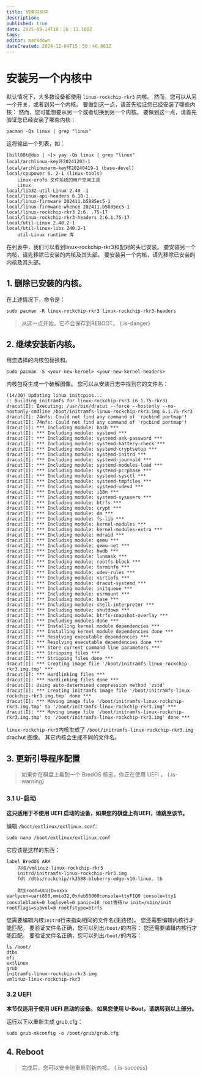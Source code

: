 ```yaml
---
title: 切换内核中
description:
published: true
date: 2025-09-14T10：26：11.108Z
tags:
editor: markdown
dateCreated: 2024-12-04T15：50：46.861Z
---
```


# 安装另一个内核中

默认情况下，大多数设备都使用 `linux-rockchip-rkr3` 内核。
然而，您可以从另一个开关，或者到另一个内核。
要做到这一点，请首先验证您已经安装了哪些内核：
然而，您可能想要从另一个或者切换到另一个内核。
要做到这一点，请首先验证您已经安装了哪些内核：

```
pacman -Qs linux | grep "linux"
```

这将输出一个列表，如：

```
[bill88t@duo | ~]> yay -Qs linux | grep "linux"
local/archlinux-key环20241203-1
local/archlinuxarm-key环20240419-1 (base-devel)
local/cpupower 6. 2-1 (linux-tools)
    Linux-erofs 文件系统的用户空间工具
    Linux
local/lib32-util-Linux 2.40 -1
local/linux-api-headers 6.10-1
local/linux-firmware 202411.b5885ec5-1
local/linux-firmware-whence 202411.b5885ec5-1
local/linux-rockchip-rkr3 2:6. .75-17
local/linux-rockchip-rkr3-headers 2:6.1.75-17
local/util-Linux 2.40.2-1
local/util-linux-libs 240.2-1
    util-Linux runtime 库
```

在列表中，我们可以看到linux-rockchip-rkr3和配对的头已安装。
要安装另一个内核，请先移除已安装的内核及其头部。
要安装另一个内核，请先移除已安装的内核及其头部。

## 1. 删除已安装的内核。

在上述情况下，命令是：

```
sudo pacman -R linux-rockchip-rkr3 linux-rockchip-rkr3-headers
```

> 从这一点开始，它不会保存到REBOOT。
> {.is-danger}

## 2. 继续安装新内核。

用您选择的内核包替换<your-new-kernel>和<your-new-kernel-headers>。

```
sudo pacman -S <your-new-kernel> <your-new-kernel-headers>
```

内核包将生成一个破解图像。 您可以从安装日志中找到它的文件名：

```
(14/30) Updating linux initcpios...
:: Building initramfs for linux-rockchip-rkr3 (6.1.75-rkr3)
dracut[I]: Executing: /usr/bin/dracut --force --hostonly --no-hostonly-cmdline /boot/initramfs-linux-rockchip-rkr3.img 6.1.75-rkr3
dracut[I]: 74nfs: Could not find any command of 'rpcbind portmap'!
dracut[I]: 74nfs: Could not find any command of 'rpcbind portmap'!
dracut[I]: *** Including module: bash ***
dracut[I]: *** Including module: systemd ***
dracut[I]: *** Including module: systemd-ask-password ***
dracut[I]: *** Including module: systemd-battery-check ***
dracut[I]: *** Including module: systemd-cryptsetup ***
dracut[I]: *** Including module: systemd-initrd ***
dracut[I]: *** Including module: systemd-journald ***
dracut[I]: *** Including module: systemd-modules-load ***
dracut[I]: *** Including module: systemd-pcrphase ***
dracut[I]: *** Including module: systemd-sysctl ***
dracut[I]: *** Including module: systemd-tmpfiles ***
dracut[I]: *** Including module: systemd-udevd ***
dracut[I]: *** Including module: i18n ***
dracut[I]: *** Including module: systemd-sysusers ***
dracut[I]: *** Including module: btrfs ***
dracut[I]: *** Including module: crypt ***
dracut[I]: *** Including module: dm ***
dracut[I]: *** Including module: fs-lib ***
dracut[I]: *** Including module: kernel-modules ***
dracut[I]: *** Including module: kernel-modules-extra ***
dracut[I]: *** Including module: mdraid ***
dracut[I]: *** Including module: qemu ***
dracut[I]: *** Including module: qemu-net ***
dracut[I]: *** Including module: hwdb ***
dracut[I]: *** Including module: lunmask ***
dracut[I]: *** Including module: rootfs-block ***
dracut[I]: *** Including module: terminfo ***
dracut[I]: *** Including module: udev-rules ***
dracut[I]: *** Including module: virtiofs ***
dracut[I]: *** Including module: dracut-systemd ***
dracut[I]: *** Including module: initqueue ***
dracut[I]: *** Including module: usrmount ***
dracut[I]: *** Including module: base ***
dracut[I]: *** Including module: shell-interpreter ***
dracut[I]: *** Including module: shutdown ***
dracut[I]: *** Including module: btrfs-snapshot-overlay ***
dracut[I]: *** Including modules done ***
dracut[I]: *** Installing kernel module dependencies ***
dracut[I]: *** Installing kernel module dependencies done ***
dracut[I]: *** Resolving executable dependencies ***
dracut[I]: *** Resolving executable dependencies done ***
dracut[I]: *** Store current command line parameters ***
dracut[I]: *** Stripping files ***
dracut[I]: *** Stripping files done ***
dracut[I]: *** Creating image file '/boot/initramfs-linux-rockchip-rkr3.img.tmp' ***
dracut[I]: *** Hardlinking files ***
dracut[I]: *** Hardlinking files done ***
dracut[I]: Using auto-determined compression method 'zstd'
dracut[I]: *** Creating initramfs image file '/boot/initramfs-linux-rockchip-rkr3.img.tmp' done ***
dracut[I]: *** Moving image file '/boot/initramfs-linux-rockchip-rkr3.img.tmp' to '/boot/initramfs-linux-rockchip-rkr3.img' ***
dracut[I]: *** Moving image file '/boot/initramfs-linux-rockchip-rkr3.img.tmp' to '/boot/initramfs-linux-rockchip-rkr3.img' done ***
```

`linux-rockchip-rkr3`内核生成了 `/boot/initramfs-linux-rockchip-rkr3.img` drachut 图像。 其它内核会生成不同的文件名。

## 3. 更新引导程序配置

> 如果你在棋盘上看到一个 BredOS 标志，你正在使用 UEFI 。
> {.is-warning}

### 3.1 U-启动

**这只适用于不使用 UEFI 启动的设备，如果您的棋盘上有UEFI，请跳至该节。**

编辑 `/boot/extlinux/extlinux.conf`:

```
sudo nano /boot/extlinux/extlinux.conf
```

它应该是这样的东西：

```
label BredOS ARM
    内核/vmlinuz-linux-rockchip-rkr3
    initrd/initramfs-linux-rockchip-rkr3.img
    fdt /dtbs/rockchip/rk3588-bluberry-edge-v10-linux. tb

    附加root=UUUID=xxxx earlycon=uart850,mmio32,0xfeb50000console=ttyFIQ0 console=tty1 consoleblank=0 loglevel=0 panic=10 root等待rw init=/sbin/init rootflags=subvol=@ rootfstype=btrfs
```

您需要编辑内核`initrd`行来指向相同的文件名(无路径)。
您还需要编辑内核行才能匹配。
要验证文件名正确，您可以列出`/boot/`的内容：
您还需要编辑内核行才能匹配。
要验证文件名正确，您可以列出`/boot/`的内容：

```
ls /boot/
dtbs  
efi  
extlinux  
grub  
initramfs-linux-rockchip-rkr3.img  
vmlinuz-linux-rockchip-rkr3
```

### 3.2 UEFI

**本节仅适用于使用 UEFI 启动的设备。 如果您使用 U-Boot，请跳转到以上部分。**

运行以下以重新生成 grub.cfg：

```
sudo grub-mkconfig -o /boot/grub/grub.cfg
```

## 4. Reboot

> 完成后，您可以安全地重启到新内核。
> {.is-success}
